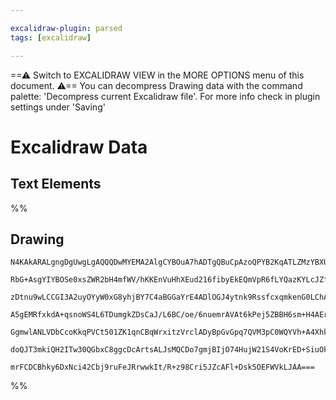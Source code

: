 ```yaml
---

excalidraw-plugin: parsed
tags: [excalidraw]

---
```

==⚠  Switch to EXCALIDRAW VIEW in the MORE OPTIONS menu of this document. ⚠== You can decompress Drawing data with the command palette: 'Decompress current Excalidraw file'. For more info check in plugin settings under 'Saving'


# Excalidraw Data
## Text Elements
%%
## Drawing
```compressed-json
N4KAkARALgngDgUwgLgAQQQDwMYEMA2AlgCYBOuA7hADTgQBuCpAzoQPYB2KqATLZMzYBXUtiRoIACyhQ4zZAHoFAc0JRJQgEYA6bGwC2CgF7N6hbEcK4OCtptbErHALRY8RMpWdx8Q1TdIEfARcZgRmBShcZQUebQBWbR4aOiCEfQQOKGZuAG1wMFAwYogSbggALSMAEQAFegBrADE2FOLIWERyqCwoNpLMbmceAGYARgSAFgB2MemADniABgA2

RbG+AsgYIYBOSe0xsZWR2bH4mfWV/hKKEnVuHhXEud216fibyEkEQmVpR6fLYQazKYLcJZfCDMKCkNgNBAAYTY+DYpHKAGIxghsdj+pBNLhsA1lHChBxiMjUeiJLDrMw4LhAll8RAAGaEfD4ADKsHBEkEHlZMLhCIA6vdJI8oSL4QheTB+ehBWUoWT/hxwjk0GMoWxGdg1DsdUtIcDScI4ABJYja1C5AC6ULZ5AyNu4HCEXKhhApWHKuCWrLJFM1

zDtnu9wLCCGI3A2uyOYyW0xG8yhjBY7C4aBGGaYrE4ADlOGJ4ytnk9RssfcxqmkenG0LChAgoZphBSAKLBDJZCNe/BQoRwYi4Rvx1NLNPJhYVvPAogcBoewdQ1HE2PcNkEMJQnqYPoSZzONhGTgIbz4cdstH6ZySX1QAC8uCEUFaasoABVeuUT2eF5Xjed4Pk+r7vp+wK3lk3KEEY4i8Ga7TspwUBNLg+icsaqBAihB5QAAgkQyg5ugwRsn0+akF

A5gEMRfxkdA+qsnoWS4L6TDumgkZDsCaJ/L6BC/oe/6nuemrAVAt6kPej5ZBBH6sm+H4AErhPBiEtm2i6cQAEr8/xHqgEw8PEBQAL7gE6dC4HAcC8uOiFFB0PwZOUJEAjcDCEAgFAAEJEiSIaUiiaKYmykVRf0EDYCIzJQFaPT6LyopImFNLoFiOI5TFcWkAlSXpIFxIWuSoXUt05AcAyTKZFRBSxfF9VFfoTScjyfKIdCKKqo1+WFclqVyhKxAP

GgmwlANLVDbCcoKkqPVCt501ZK1qnCBqWrxitzVrclADyBpGvGpq7QVM3pC0WQYVh+A4XhkCrYlyXXVAcEIY8yFPXtL3pCJREkUxFENVNv2tY5NGEQVbAUD8uBNqgvHnYN6RdhS0NwnDISIyCMNUCjl36JjsPfvA3UhTFzDYHCXIABrcCMPATPMYy7EsibTG88wfN51O0/gACajPxCs2jTGZ0xLPMpoLBsj0QOeBjcC5kD0AQrbxpZhP7ekG3lWG

doQJT3mkiQH2ITw30QGbxC8ggcDcArtsALJsMQCDo7gmjBIjO74HujW21S4VoKrED+SiuOkMohIABTM9M1C8HMyeJ8nSwJAAlKy6nKF6TLlDH8ejJCvAjGXpcZ9nEDa/1v3DQiR20ZwA5RiULqYQg6l+qQvrKCrwKZN7vvcNpULYEQjvNqQrZQhwXdj7POkocIUBLlpy91yUdgAFYINg2TcgvcBux7Xs+1uaD+4HJRErRjDfmwKKD/h5PlGEwSH9

mrFCDCBhky6DxNci42Cbj9ruFeJRrwwkIt/R+z98Cri5JZcAFl+Dsk5OEFWVkLJAA===
```
%%